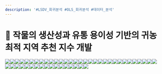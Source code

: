 ```yaml
---
description: '#LSDV_회귀분석 #OLS_회귀분석 #데이터_분석'
---
```


# 🌽 작물의 생산성과 유통 용이성 기반의 귀농 최적 지역 추천 지수 개발

![](<../../../../../.gitbook/assets/Untitled (12).png>)![](<../../../../../.gitbook/assets/Untitled 1 (13).png>)![](<../../../../../.gitbook/assets/Untitled 2 (9).png>)![](<../../../../../.gitbook/assets/Untitled 3 (10).png>)![](<../../../../../.gitbook/assets/Untitled 4 (10).png>)![](<../../../../../.gitbook/assets/Untitled 5 (11).png>)![](<../../../../../.gitbook/assets/Untitled 6 (9).png>)![](<../../../../../.gitbook/assets/Untitled 7 (13).png>)![](<../../../../../.gitbook/assets/Untitled 8 (12).png>)![](<../../../../../.gitbook/assets/Untitled 9 (12).png>)![](<../../../../../.gitbook/assets/Untitled 10 (9).png>)![](<../../../../../.gitbook/assets/Untitled 11 (10).png>)![](<../../../../../.gitbook/assets/Untitled 12 (10).png>)![](<../../../../../.gitbook/assets/Untitled 13 (9).png>)![](<../../../../../.gitbook/assets/Untitled 14 (8).png>)![](<../../../../../.gitbook/assets/Untitled 15 (10).png>)![](<../../../../../.gitbook/assets/Untitled 16 (7).png>)![](<../../../../../.gitbook/assets/Untitled 17 (7).png>)![](<../../../../../.gitbook/assets/Untitled 18 (7).png>)![](<../../../../../.gitbook/assets/Untitled 19 (5).png>)![](<../../../../../.gitbook/assets/Untitled 20 (4).png>)![](<../../../../../.gitbook/assets/Untitled (10).png>)![](<../../../../../.gitbook/assets/Untitled 1 (12).png>)![](<../../../../../.gitbook/assets/Untitled 2 (10).png>)![](<../../../../../.gitbook/assets/Untitled 3 (11).png>)![](<../../../../../.gitbook/assets/Untitled 4 (11).png>)![](<../../../../../.gitbook/assets/Untitled 5 (9).png>)![](<../../../../../.gitbook/assets/Untitled 6 (12).png>)![](<../../../../../.gitbook/assets/Untitled 7 (11).png>)![](<../../../../../.gitbook/assets/Untitled 8 (13).png>)![](<../../../../../.gitbook/assets/Untitled 9 (13).png>)![](<../../../../../.gitbook/assets/Untitled 10 (10).png>)![](<../../../../../.gitbook/assets/Untitled 11 (12).png>)![](<../../../../../.gitbook/assets/Untitled 12 (12).png>)![](<../../../../../.gitbook/assets/Untitled 13 (10).png>)![](<../../../../../.gitbook/assets/Untitled 14 (10).png>)![](<../../../../../.gitbook/assets/Untitled 15 (7).png>)![](<../../../../../.gitbook/assets/Untitled 16 (9).png>)![](<../../../../../.gitbook/assets/Untitled 17 (8).png>)![](<../../../../../.gitbook/assets/Untitled 18 (8).png>)![](<../../../../../.gitbook/assets/Untitled 19 (7).png>)![](<../../../../../.gitbook/assets/Untitled 20 (7).png>)![](<../../../../../.gitbook/assets/image (35).png>)![](<../../../../../.gitbook/assets/image (33).png>)![](<../../../../../.gitbook/assets/image (34).png>)![](<../../../../../.gitbook/assets/image (32).png>)![](<../../../../../.gitbook/assets/image (30).png>)![](<../../../../../.gitbook/assets/image (31).png>)
